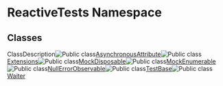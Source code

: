 # ReactiveTests Namespace

## Classes

ClassDescription![Public class](images\Hh212009.pubclass(en-us,VS.103).gif "Public class")[AsynchronousAttribute](AsynchronousAttribute\AsynchronousAttribute.md)![Public class](images\Hh212009.pubclass(en-us,VS.103).gif "Public class")[Extensions](Extensions\Extensions.md)![Public class](images\Hh212009.pubclass(en-us,VS.103).gif "Public class")[MockDisposable](MockDisposable\MockDisposable.md)![Public class](images\Hh212009.pubclass(en-us,VS.103).gif "Public class")[MockEnumerable<T>](MockEnumerable\MockEnumerable(T).md)![Public class](images\Hh212009.pubclass(en-us,VS.103).gif "Public class")[NullErrorObservable<T>](NullErrorObservable\NullErrorObservable(T).md)![Public class](images\Hh212009.pubclass(en-us,VS.103).gif "Public class")[TestBase](TestBase\TestBase.md)![Public class](images\Hh212009.pubclass(en-us,VS.103).gif "Public class")[Waiter](Waiter\Waiter.md)
